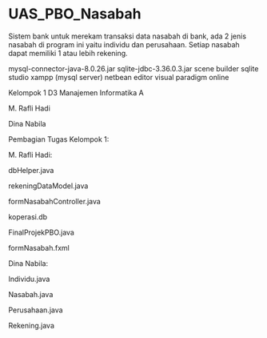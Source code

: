 # UAS_PBO_Nasabah
Sistem bank untuk merekam transaksi data nasabah di bank, ada 2 jenis nasabah di program ini yaitu individu dan perusahaan. Setiap nasabah dapat memiliki 1 atau lebih rekening.

mysql-connector-java-8.0.26.jar sqlite-jdbc-3.36.0.3.jar scene builder sqlite studio xampp (mysql server) netbean editor visual paradigm online

Kelompok 1 D3 Manajemen Informatika A

M. Rafli Hadi

Dina Nabila

Pembagian Tugas Kelompok 1: 

M. Rafli Hadi:

dbHelper.java

rekeningDataModel.java

formNasabahController.java

koperasi.db

FinalProjekPBO.java

formNasabah.fxml

Dina Nabila:

Individu.java

Nasabah.java

Perusahaan.java

Rekening.java
